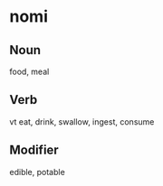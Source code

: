 nomi
===

Noun
---

food, meal

Verb
---

vt eat, drink, swallow, ingest, consume

Modifier
---

edible, potable